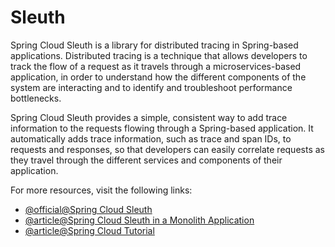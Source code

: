 # Sleuth

Spring Cloud Sleuth is a library for distributed tracing in Spring-based applications. Distributed tracing is a technique that allows developers to track the flow of a request as it travels through a microservices-based application, in order to understand how the different components of the system are interacting and to identify and troubleshoot performance bottlenecks.

Spring Cloud Sleuth provides a simple, consistent way to add trace information to the requests flowing through a Spring-based application. It automatically adds trace information, such as trace and span IDs, to requests and responses, so that developers can easily correlate requests as they travel through the different services and components of their application.

For more resources, visit the following links:

- [@official@Spring Cloud Sleuth](https://spring.io/projects/spring-cloud-sleuth)
- [@article@Spring Cloud Sleuth in a Monolith Application](https://www.baeldung.com/spring-cloud-sleuth-single-application)
- [@article@Spring Cloud Tutorial](https://www.javainuse.com/spring/cloud-sleuth)
